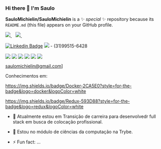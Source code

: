 ### Hi there 👋 I'm Saulo

**SauloMichielin/SauloMichielin** is a ✨ _special_ ✨ repository because its `README.md` (this file) appears on your GitHub profile.

<a href="www.linkedin.com/in/saulo-michielin-dev/">
    <img src="https://img.shields.io/badge/linkedin-%230077B5.svg?&style=for-the-badge&logo=linkedin&logoColor=white" />
  </a>&nbsp;&nbsp; <a href="saulomichielin@gmail.com">
    <img src="https://img.shields.io/badge/Gmail-D14836?style=for-the-badge&logo=gmail&logoColor=white" />
  </a>&nbsp;&nbsp;  
  
[![Linkedin Badge](https://img.shields.io/badge/linkedin-%230077B5.svg?&style=for-the-badge&logo=linkedin&logoColor=white)](www.linkedin.com/in/saulo-michielin-dev/)
<img src="https://img.shields.io/badge/WhatsApp-25D366?style=for-the-badge&logo=whatsapp&logoColor=white" /> - (31)99515-6428
  

<img align="center" src="https://img.shields.io/badge/(My)SQL-4479A1?logo=mysql&logoColor=white" /> <img align="center" src="https://img.shields.io/badge/Docker-2CA5E0?style=for-the-badge&logo=docker&logoColor=white" /> <img align="center" src="https://img.shields.io/badge/Jest-C21325?style=for-the-badge&logo=jest&logoColor=white" /> <img align="center" src="https://img.shields.io/badge/Node.js-339933?style=for-the-badge&logo=nodedotjs&logoColor=white" /> <img align="center" src="https://img.shields.io/badge/React-20232A?style=for-the-badge&logo=react&logoColor=61DAFB" /> <img align="center" src="https://img.shields.io/badge/Docker-2CA5E0?style=for-the-badge&logo=docker&logoColor=white" />
<img align="center" src="" />
<img align="center" src="" />
<img align="center" src="" />

saulomichielin@gmail.com]

Conhecimentos em:

https://img.shields.io/badge/Docker-2CA5E0?style=for-the-badge&logo=docker&logoColor=white



https://img.shields.io/badge/Redux-593D88?style=for-the-badge&logo=redux&logoColor=white


- 🔭 Atualmente estou em Transição de carreira para desenvolvedr full stack em busca de colocação profissional.

- 🌱 Estou no módulo de ciências da computação na Trybe.
- ⚡ Fun fact: ...

